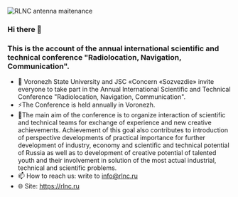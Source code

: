 ![RLNC antenna maitenance](https://rlnc.ru//sites/all/themes/rlnc/assets/images/antenna-maitenance.png)

### Hi there 👋
### This is the account of the annual international scientific and technical conference "Radiolocation, Navigation, Communication".

- 💬 Voronezh State University and JSC «Concern «Sozvezdie» invite everyone to take part in the Annual International Scientific and Technical Conference "Radiolocation, Navigation, Communication". 
- ⚡The Conference is held annually in Voronezh. 
- 🤔The main aim of the conference is to organize interaction of scientific and technical teams for exchange of experience and new creative achievements. Achievement of this goal also contributes to introduction of perspective developments of practical importance for further development of industry, economy and scientific and technical potential of Russia as well as to development of creative potential of talented youth and their involvement in solution of the most actual industrial, technical and scientific problems.
- 📫 How to reach us: write to info@rlnc.ru
- 🌐 Site: https://rlnc.ru
